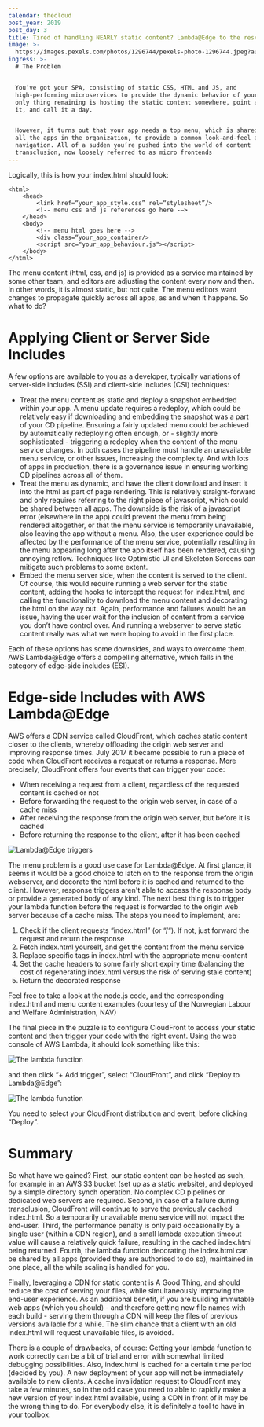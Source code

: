 ```yaml
---
calendar: thecloud
post_year: 2019
post_day: 3
title: Tired of handling NEARLY static content? Lambda@Edge to the rescue
image: >-
  https://images.pexels.com/photos/1296744/pexels-photo-1296744.jpeg?auto=compress&cs=tinysrgb&dpr=2&h=750&w=1260
ingress: >-
  # The Problem


  You’ve got your SPA, consisting of static CSS, HTML and JS, and
  high-performing microservices to provide the dynamic behavior of your app. The
  only thing remaining is hosting the static content somewhere, point a DNS to
  it, and call it a day. 


  However, it turns out that your app needs a top menu, which is shared between
  all the apps in the organization, to provide a common look-and-feel and
  navigation. All of a sudden you’re pushed into the world of content
  transclusion, now loosely referred to as micro frontends
---
```

Logically, this is how your index.html should look:

```
<html>
	<head>
		<link href=“your_app_style.css” rel=“stylesheet”/>
		<!-- menu css and js references go here -—>
	</head>
	<body>
		<!-- menu html goes here -->
		<div class=“your_app_container/>
		<script src="your_app_behaviour.js"></script>
	</body>
</html>	
```

The menu content (html, css, and js) is provided as a service maintained by some other team, and editors are adjusting the content every now and then. In other words, it is almost static, but not quite. The menu editors want changes to propagate quickly across all apps, as and when it happens. So what to do?

# Applying Client or Server Side Includes

A few options are available to you as a developer, typically variations of server-side includes (SSI) and client-side includes (CSI) techniques:

* Treat the menu content as static and deploy a snapshot embedded within your app. A menu update requires a redeploy, which could be relatively easy if downloading and embedding the snapshot was a part of your CD pipeline. Ensuring a fairly updated menu could be achieved by automatically redeploying often enough, or - slightly more sophisticated - triggering a redeploy when the content of the menu service changes. In both cases the pipeline must handle an unavailable menu service, or other issues, increasing the complexity. And with lots of apps in production, there is a governance issue in ensuring working CD pipelines across all of them. 
* Treat the menu as dynamic, and have the client download and insert it into the html as part of page rendering. This is relatively straight-forward and only requires referring to the right piece of javascript, which could be shared between all apps. The downside is the risk of a javascript error (elsewhere in the app) could prevent the menu from being rendered altogether, or that the menu service is temporarily unavailable, also leaving the app without a menu. Also, the user experience could be affected by the performance of the menu service, potentially resulting in the menu appearing long after the app itself has been rendered, causing annoying reflow. Techniques like Optimistic UI and Skeleton Screens can mitigate such problems to some extent. 
* Embed the menu server side, when the content is served to the client. Of course, this would require running a web server for the static content, adding the hooks to intercept the request for index.html, and calling the functionality to download the menu content and decorating the html on the way out. Again, performance and failures would be an issue, having the user wait for the inclusion of content from a service you don’t have control over. And running a webserver to serve static content really was what we were hoping to avoid in the first place. 

Each of these options has some downsides, and ways to overcome them. AWS Lambda@Edge offers a compelling alternative, which falls in the category of edge-side includes (ESI). 

# Edge-side Includes with AWS Lambda@Edge

AWS offers a CDN service called CloudFront, which caches static content closer to the clients, whereby offloading the origin web server and improving response times. July 2017 it became possible to run a piece of code when CloudFront receives a request or returns a response. More precisely, CloudFront offers four events that can trigger your code:

* When receiving a request from a client, regardless of the requested content is cached or not
* Before forwarding the request to the origin web server, in case of a cache miss
* After receiving the response from the origin web server, but before it is cached
* Before returning the response to the client, after it has been cached

![Lambda@Edge triggers](https://docs.aws.amazon.com/lambda/latest/dg/images/cloudfront-events-that-trigger-lambda-functions.png)

The menu problem is a good use case for Lambda@Edge. At first glance, it seems it would be a good choice to latch on to the response from the origin webserver, and decorate the html before it is cached and returned to the client. However, response triggers aren't able to access the response body or provide a generated body of any kind. The next best thing is to trigger your lambda function before the request is forwarded to the origin web server because of a cache miss. The steps you need to implement, are:

1. Check if the client requests “index.html” (or “/“). If not, just forward the request and return the response
2. Fetch index.html yourself, and get the content from the menu service
3. Replace specific tags in index.html with the appropriate menu-content
4. Set the cache headers to some fairly short expiry time (balancing the cost of regenerating index.html versus the risk of serving stale content)
5. Return the decorated response

Feel free to take a look at the node.js code, and the corresponding index.html and menu content examples (courtesy of the Norwegian Labour and Welfare Administration, NAV)

The final piece in the puzzle is to configure CloudFront to access your static content and then trigger your code with the right event. Using the web console of AWS Lambda, it should look something like this:

![The lambda function](https://i.ibb.co/6b0Rf9H/Screenshot-2019-11-23-at-15-50-21.png)

and then click “+ Add trigger”, select “CloudFront”, and click “Deploy to Lambda@Edge”:

![The lambda function](https://i.ibb.co/BcwjrYw/Screenshot-2019-11-23-at-15-41-12.png)

You need to select your CloudFront distribution and event, before clicking “Deploy”.

# Summary

So what have we gained? First, our static content can be hosted as such, for example in an AWS S3 bucket (set up as a static website), and deployed by a simple directory synch operation. No complex CD pipelines or dedicated web servers are required. Second, in case of a failure during transclusion, CloudFront will continue to serve the previously cached index.html. So a temporarily unavailable menu service will not impact the end-user. Third, the performance penalty is only paid occasionally by a single user (within a CDN region), and a small lambda execution timeout value will cause a relatively quick failure, resulting in the cached index.html being returned. Fourth, the lambda function decorating the index.html can be shared by all apps (provided they are authorised to do so), maintained in one place, all the while scaling is handled for you. 

Finally, leveraging a CDN for static content is A Good Thing, and should reduce the cost of serving your files, while simultaneously improving the end-user experience. As an additional benefit, if you are building immutable web apps (which you should) - and therefore getting new file names with each build - serving them through a CDN will keep the files of previous versions available for a while. The slim chance that a client with an old index.html will request unavailable files, is avoided. 

There is a couple of drawbacks, of course: Getting your lambda function to work correctly can be a bit of trial and error with somewhat limited debugging possibilities. Also, index.html is cached for a certain time period (decided by you). A new deployment of your app will not be immediately available to new clients. A cache invalidation request to CloudFront may take a few minutes, so in the odd case you need to able to rapidly make a new version of your index.html available, using a CDN in front of it may be the wrong thing to do. For everybody else, it is definitely a tool to have in your toolbox.

